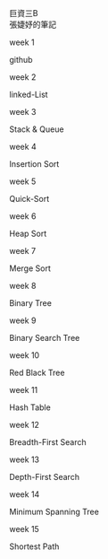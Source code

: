 巨資三B<br>
張婕妤的筆記

week 1

github

week 2

linked-List

week 3

Stack & Queue

week 4

Insertion Sort

week 5

Quick-Sort

week 6

Heap Sort

week 7

Merge Sort

week 8

Binary Tree

week 9

Binary Search Tree

week 10

Red Black Tree

week 11

Hash Table

week 12

Breadth-First Search

week 13

Depth-First Search

week 14

Minimum Spanning Tree

week 15

Shortest Path

